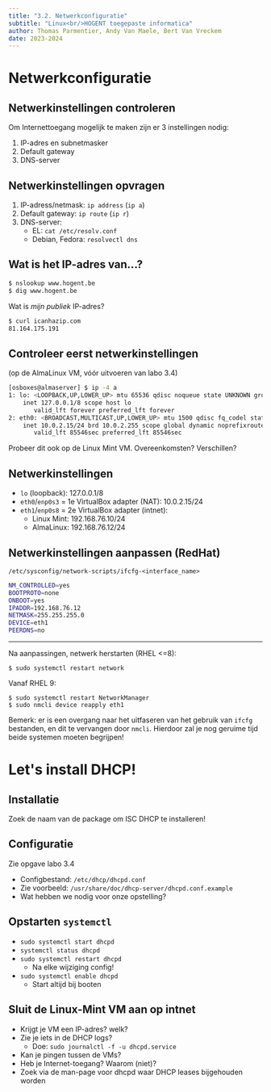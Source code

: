 ```yaml
---
title: "3.2. Netwerkconfiguratie"
subtitle: "Linux<br/>HOGENT toegepaste informatica"
author: Thomas Parmentier, Andy Van Maele, Bert Van Vreckem
date: 2023-2024
---
```


# Netwerkconfiguratie

## Netwerkinstellingen controleren

Om Internettoegang mogelijk te maken zijn er 3 instellingen nodig:

1. IP-adres en subnetmasker
2. Default gateway
3. DNS-server

## Netwerkinstellingen opvragen

1. IP-adress/netmask: `ip address` (`ip a`)
2. Default gateway: `ip route` (`ip r`)
3. DNS-server:
    - EL: `cat /etc/resolv.conf`
    - Debian, Fedora: `resolvectl dns`

## Wat is het IP-adres van...?

```bash
$ nslookup www.hogent.be
$ dig www.hogent.be
```

Wat is *mijn publiek* IP-adres?

```bash
$ curl icanhazip.com
81.164.175.191
```

## Controleer eerst netwerkinstellingen

(op de AlmaLinux VM, vóór uitvoeren van labo 3.4)

```bash
[osboxes@almaserver] $ ip -4 a
1: lo: <LOOPBACK,UP,LOWER_UP> mtu 65536 qdisc noqueue state UNKNOWN group default qlen 1000
    inet 127.0.0.1/8 scope host lo
       valid_lft forever preferred_lft forever
2: eth0: <BROADCAST,MULTICAST,UP,LOWER_UP> mtu 1500 qdisc fq_codel state UP group default qlen 1000
    inet 10.0.2.15/24 brd 10.0.2.255 scope global dynamic noprefixroute eth0
       valid_lft 85546sec preferred_lft 85546sec
```

Probeer dit ook op de Linux Mint VM. Overeenkomsten? Verschillen?

## Netwerkinstellingen

- `lo` (loopback): 127.0.0.1/8
- `eth0`/`enp0s3` = 1e VirtualBox adapter (NAT): 10.0.2.15/24
- `eth1`/`enp0s8` = 2e VirtualBox adapter (intnet):
    - Linux Mint: 192.168.76.10/24
    - AlmaLinux: 192.168.76.12/24

## Netwerkinstellingen aanpassen (RedHat)

`/etc/sysconfig/network-scripts/ifcfg-<interface_name>`

```bash
NM_CONTROLLED=yes
BOOTPROTO=none
ONBOOT=yes
IPADDR=192.168.76.12
NETMASK=255.255.255.0
DEVICE=eth1
PEERDNS=no
```

---

Na aanpassingen, netwerk herstarten (RHEL <=8):

```console
$ sudo systemctl restart network
```

Vanaf RHEL 9:

```console
$ sudo systemctl restart NetworkManager
$ sudo nmcli device reapply eth1
```

Bemerk: er is een overgang naar het uitfaseren van het gebruik van `ifcfg` bestanden, en dit te vervangen door `nmcli`. Hierdoor zal je nog geruime tijd beide systemen moeten begrijpen!

# Let's install DHCP!

## Installatie

Zoek de naam van de package om ISC DHCP te installeren!

## Configuratie

Zie opgave labo 3.4

- Configbestand: `/etc/dhcp/dhcpd.conf`
- Zie voorbeeld: `/usr/share/doc/dhcp-server/dhcpd.conf.example`
- Wat hebben we nodig voor onze opstelling?

## Opstarten `systemctl`

- `sudo systemctl start dhcpd`
- `systemctl status dhcpd`
- `sudo systemctl restart dhcpd`
    - Na elke wijziging config!
- `sudo systemctl enable dhcpd`
    - Start altijd bij booten

## Sluit de Linux-Mint VM aan op intnet

- Krijgt je VM een IP-adres? welk?
- Zie je iets in de DHCP logs?
    - Doe: `sudo journalctl -f -u dhcpd.service`
- Kan je pingen tussen de VMs?
- Heb je Internet-toegang? Waarom (niet)?
- Zoek via de man-page voor dhcpd waar DHCP leases bijgehouden worden
